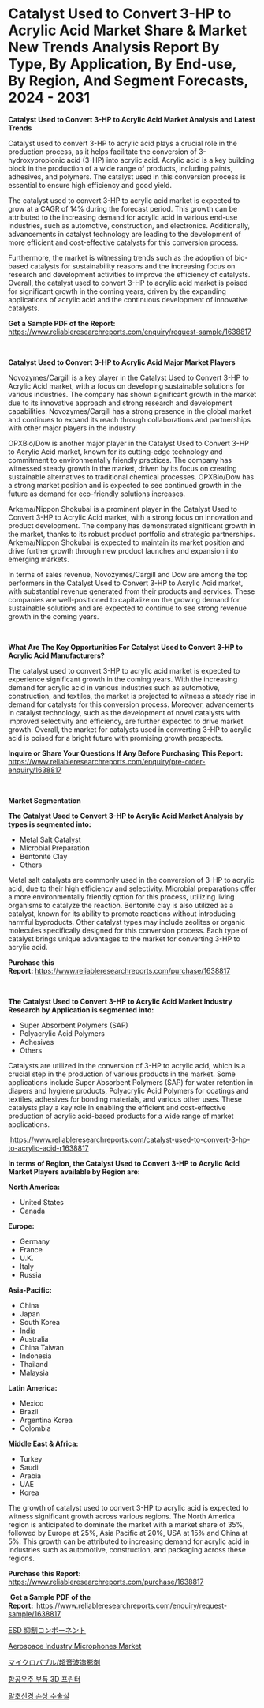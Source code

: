 <p><h1>Catalyst Used to Convert 3-HP to Acrylic Acid Market Share & Market New Trends Analysis Report By Type, By Application, By End-use, By Region, And Segment Forecasts, 2024 - 2031</h1></p><p><strong>Catalyst Used to Convert 3-HP to Acrylic Acid Market Analysis and Latest Trends</strong></p>
<p><p>Catalyst used to convert 3-HP to acrylic acid plays a crucial role in the production process, as it helps facilitate the conversion of 3-hydroxypropionic acid (3-HP) into acrylic acid. Acrylic acid is a key building block in the production of a wide range of products, including paints, adhesives, and polymers. The catalyst used in this conversion process is essential to ensure high efficiency and good yield.</p><p>The catalyst used to convert 3-HP to acrylic acid market is expected to grow at a CAGR of 14% during the forecast period. This growth can be attributed to the increasing demand for acrylic acid in various end-use industries, such as automotive, construction, and electronics. Additionally, advancements in catalyst technology are leading to the development of more efficient and cost-effective catalysts for this conversion process.</p><p>Furthermore, the market is witnessing trends such as the adoption of bio-based catalysts for sustainability reasons and the increasing focus on research and development activities to improve the efficiency of catalysts. Overall, the catalyst used to convert 3-HP to acrylic acid market is poised for significant growth in the coming years, driven by the expanding applications of acrylic acid and the continuous development of innovative catalysts.</p></p>
<p><strong>Get a Sample PDF of the Report:&nbsp;</strong> <a href="https://www.reliableresearchreports.com/enquiry/request-sample/1638817">https://www.reliableresearchreports.com/enquiry/request-sample/1638817</a></p>
<p>&nbsp;</p>
<p><strong>Catalyst Used to Convert 3-HP to Acrylic Acid Major Market Players</strong></p>
<p><p>Novozymes/Cargill is a key player in the Catalyst Used to Convert 3-HP to Acrylic Acid market, with a focus on developing sustainable solutions for various industries. The company has shown significant growth in the market due to its innovative approach and strong research and development capabilities. Novozymes/Cargill has a strong presence in the global market and continues to expand its reach through collaborations and partnerships with other major players in the industry.</p><p>OPXBio/Dow is another major player in the Catalyst Used to Convert 3-HP to Acrylic Acid market, known for its cutting-edge technology and commitment to environmentally friendly practices. The company has witnessed steady growth in the market, driven by its focus on creating sustainable alternatives to traditional chemical processes. OPXBio/Dow has a strong market position and is expected to see continued growth in the future as demand for eco-friendly solutions increases.</p><p>Arkema/Nippon Shokubai is a prominent player in the Catalyst Used to Convert 3-HP to Acrylic Acid market, with a strong focus on innovation and product development. The company has demonstrated significant growth in the market, thanks to its robust product portfolio and strategic partnerships. Arkema/Nippon Shokubai is expected to maintain its market position and drive further growth through new product launches and expansion into emerging markets.</p><p>In terms of sales revenue, Novozymes/Cargill and Dow are among the top performers in the Catalyst Used to Convert 3-HP to Acrylic Acid market, with substantial revenue generated from their products and services. These companies are well-positioned to capitalize on the growing demand for sustainable solutions and are expected to continue to see strong revenue growth in the coming years.</p></p>
<p>&nbsp;</p>
<p><strong>What Are The Key Opportunities For Catalyst Used to Convert 3-HP to Acrylic Acid Manufacturers?</strong></p>
<p><p>The catalyst used to convert 3-HP to acrylic acid market is expected to experience significant growth in the coming years. With the increasing demand for acrylic acid in various industries such as automotive, construction, and textiles, the market is projected to witness a steady rise in demand for catalysts for this conversion process. Moreover, advancements in catalyst technology, such as the development of novel catalysts with improved selectivity and efficiency, are further expected to drive market growth. Overall, the market for catalysts used in converting 3-HP to acrylic acid is poised for a bright future with promising growth prospects.</p></p>
<p><strong>Inquire or Share Your Questions If Any Before Purchasing This Report:</strong> <a href="https://www.reliableresearchreports.com/enquiry/pre-order-enquiry/1638817">https://www.reliableresearchreports.com/enquiry/pre-order-enquiry/1638817</a></p>
<p>&nbsp;</p>
<p><strong>Market Segmentation</strong></p>
<p><strong>The Catalyst Used to Convert 3-HP to Acrylic Acid Market Analysis by types is segmented into:</strong></p>
<p><ul><li>Metal Salt Catalyst</li><li>Microbial Preparation</li><li>Bentonite Clay</li><li>Others</li></ul></p>
<p><p>Metal salt catalysts are commonly used in the conversion of 3-HP to acrylic acid, due to their high efficiency and selectivity. Microbial preparations offer a more environmentally friendly option for this process, utilizing living organisms to catalyze the reaction. Bentonite clay is also utilized as a catalyst, known for its ability to promote reactions without introducing harmful byproducts. Other catalyst types may include zeolites or organic molecules specifically designed for this conversion process. Each type of catalyst brings unique advantages to the market for converting 3-HP to acrylic acid.</p></p>
<p><strong>Purchase this Report:&nbsp;</strong><a href="https://www.reliableresearchreports.com/purchase/1638817">https://www.reliableresearchreports.com/purchase/1638817</a></p>
<p>&nbsp;</p>
<p><strong>The Catalyst Used to Convert 3-HP to Acrylic Acid Market Industry Research by Application is segmented into:</strong></p>
<p><ul><li>Super Absorbent Polymers (SAP)</li><li>Polyacrylic Acid Polymers</li><li>Adhesives</li><li>Others</li></ul></p>
<p><p>Catalysts are utilized in the conversion of 3-HP to acrylic acid, which is a crucial step in the production of various products in the market. Some applications include Super Absorbent Polymers (SAP) for water retention in diapers and hygiene products, Polyacrylic Acid Polymers for coatings and textiles, adhesives for bonding materials, and various other uses. These catalysts play a key role in enabling the efficient and cost-effective production of acrylic acid-based products for a wide range of market applications.</p></p>
<p><a href="https://www.reliableresearchreports.com/catalyst-used-to-convert-3-hp-to-acrylic-acid-r1638817">&nbsp;https://www.reliableresearchreports.com/catalyst-used-to-convert-3-hp-to-acrylic-acid-r1638817</a></p>
<p><strong>In terms of Region, the Catalyst Used to Convert 3-HP to Acrylic Acid Market Players available by Region are:</strong></p>
<p>
    <p> <strong> North America: </strong>
        <ul>
            <li>United States</li>
            <li>Canada</li>
        </ul>
        </p> 
    <p> <strong> Europe: </strong>
        <ul>
            <li>Germany</li>
            <li>France</li>
            <li>U.K.</li>
            <li>Italy</li>
            <li>Russia</li>
        </ul>
        </p> 
    <p> <strong> Asia-Pacific: </strong>
        <ul>
            <li>China</li>
            <li>Japan</li>
            <li>South Korea</li>
            <li>India</li>
            <li>Australia</li>
            <li>China Taiwan</li>
            <li>Indonesia</li>
            <li>Thailand</li>
            <li>Malaysia</li>
        </ul>
        </p> 
    <p> <strong> Latin America: </strong>
        <ul>
            <li>Mexico</li>
            <li>Brazil</li>
            <li>Argentina Korea</li>
            <li>Colombia</li>
        </ul>
        </p> 
    <p> <strong> Middle East & Africa: </strong>
        <ul>
            <li>Turkey</li>
            <li>Saudi</li>
            <li>Arabia</li>
            <li>UAE</li>
            <li>Korea</li>
        </ul>
    </p>
    </p>
<p><p>The growth of catalyst used to convert 3-HP to acrylic acid is expected to witness significant growth across various regions. The North America region is anticipated to dominate the market with a market share of 35%, followed by Europe at 25%, Asia Pacific at 20%, USA at 15% and China at 5%. This growth can be attributed to increasing demand for acrylic acid in industries such as automotive, construction, and packaging across these regions.</p></p>
<p><strong>Purchase this Report: </strong><a href="https://www.reliableresearchreports.com/purchase/1638817">https://www.reliableresearchreports.com/purchase/1638817</a></p>
<p>&nbsp;<strong>Get a Sample PDF of the Report:&nbsp;&nbsp;</strong><a href="https://www.reliableresearchreports.com/enquiry/request-sample/1638817">https://www.reliableresearchreports.com/enquiry/request-sample/1638817</a></p>
<p><strong></strong></p>
<p><p><a href="https://github.com/EthanMorar2011/Market-Research-Report-List-1/blob/main/113528293479.md">ESD 抑制コンポーネント</a></p><p><a href="https://github.com/Chiragrp22/Market-Research-Report-List-4/blob/main/aerospace-industry-microphones-market.md">Aerospace Industry Microphones Market</a></p><p><a href="https://github.com/dzy793153605/Market-Research-Report-List-2/blob/main/538612493478.md">マイクロバブル/超音波造影剤</a></p><p><a href="https://medium.com/@kimwiegand/%ED%95%AD%EA%B3%B5%EC%9A%B0%EC%A3%BC%EB%B6%80%ED%92%88-3d-%ED%94%84%EB%A6%B0%ED%84%B0-%EC%8B%9C%EC%9E%A5-%EC%A0%90%EC%9C%A0%EC%9C%A8-%EC%A7%84%ED%99%94-%EB%B0%8F-%EC%8B%9C%EC%9E%A5-%EC%84%B1%EC%9E%A5-%ED%8A%B8%EB%A0%8C%EB%93%9C-2024-2031-48230f7692e1">항공우주 부품 3D 프린터</a></p><p><a href="https://github.com/tukangkrupk/Market-Research-Report-List-1/blob/main/136581982990.md">말초신경 손상 수술실</a></p></p>